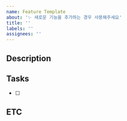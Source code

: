 ```yaml
---
name: Feature Template
about: '✨ 새로운 기능을 추가하는 경우 사용해주세요'
title: ''
labels: ''
assignees: ''
---
```


<!-- 이슈 제목은 `[Feature] ${제목}`과 같이 작성헤주세요 -->
<!-- Labels와 Assignees을 등록해주세요 -->

## Description

<!-- 추가할 기능에 대해 설명해주세요 -->

## Tasks

<!-- 진행해야 하는 작업들을 적어주세요 -->

- [ ]

## ETC

<!-- 참고해야 하는 내용이 있다면 적어주세요 -->
